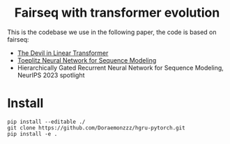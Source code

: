 <h1 align="center">Fairseq with transformer evolution</h1>

This is the codebase we use in the following paper, the code is based on fairseq:

- [The Devil in Linear Transformer](https://arxiv.org/abs/2210.10340)
- [Toeplitz Neural Network for Sequence Modeling](https://openreview.net/forum?id=IxmWsm4xrua)
- Hierarchically Gated Recurrent Neural Network for Sequence Modeling, NeurIPS 2023 spotlight


# Install

```
pip install --editable ./
git clone https://github.com/Doraemonzzz/hgru-pytorch.git
pip install -e .
```


